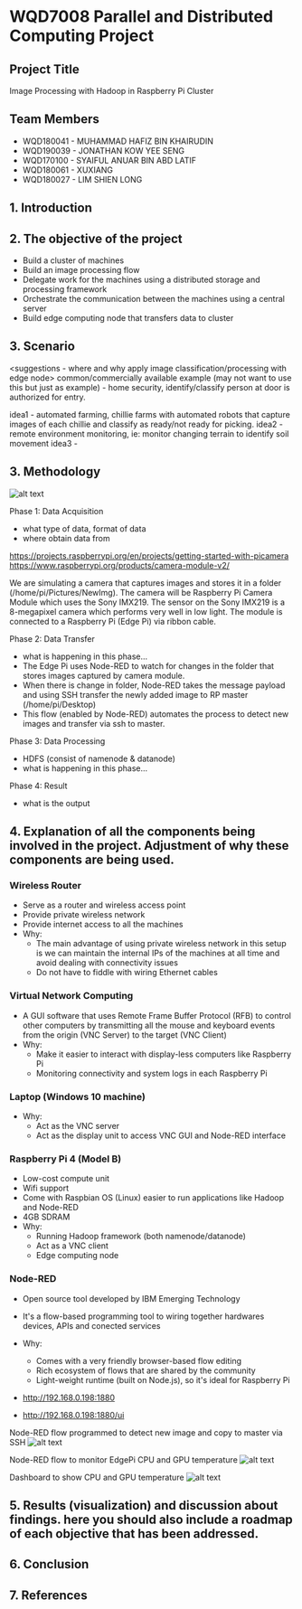 # WQD7008 Parallel and Distributed Computing Project

## Project Title
Image Processing with Hadoop in Raspberry Pi Cluster

## Team Members
- WQD180041 - MUHAMMAD HAFIZ BIN KHAIRUDIN
- WQD190039 - JONATHAN KOW YEE SENG
- WQD170100 - SYAIFUL ANUAR BIN ABD LATIF
- WQD180061 - XUXIANG
- WQD180027 - LIM SHIEN LONG

## 1. Introduction


## 2. The objective of the project
- Build a cluster of machines
- Build an image processing flow
- Delegate work for the machines using a distributed storage and processing framework
- Orchestrate the communication between the machines using a central server
- Build edge computing node that transfers data to cluster

## 3. Scenario
<suggestions - where and why apply image classification/processing with edge node>
common/commercially available example (may not want to use this but just as example) - home security, identify/classify person at door is authorized for entry.

idea1 - automated farming, chillie farms with automated robots that capture images of each chillie and classify as ready/not ready for picking. 
idea2 - remote environment monitoring, ie: monitor changing terrain to identify soil movement
idea3 - 

## 3. Methodology
![alt text](https://github.com/shienlong/parallel/blob/master/Archi04.PNG)


Phase 1: Data Acquisition

- what type of data, format of data
- where obtain data from

https://projects.raspberrypi.org/en/projects/getting-started-with-picamera
https://www.raspberrypi.org/products/camera-module-v2/

We are simulating a camera that captures images and stores it in a folder (/home/pi/Pictures/NewImg). The camera will be Raspberry Pi Camera Module which uses the Sony IMX219. The sensor on the Sony IMX219 is a 8-megapixel camera which performs very well in low light. The module is connected to a Raspberry Pi (Edge Pi) via ribbon cable. 

Phase 2: Data Transfer

- what is happening in this phase...
- The Edge Pi uses Node-RED to watch for changes in the folder that stores images captured by camera module. 
- When there is change in folder, Node-RED takes the message payload and using SSH transfer the newly added image to RP master (/home/pi/Desktop) 
- This flow (enabled by Node-RED) automates the process to detect new images and transfer via ssh to master. 

Phase 3: Data Processing
- HDFS (consist of namenode & datanode)
- what is happening in this phase...

Phase 4: Result

- what is the output


## 4. Explanation of all the components being involved in the project. Adjustment of why these components are being used.

### Wireless Router
- Serve as a router and wireless access point
- Provide private wireless network
- Provide internet access to all the machines
- Why:
  - The main advantage of using private wireless network in this setup is we can maintain the internal IPs of the machines at all time and avoid dealing with connectivity issues
  - Do not have to fiddle with wiring Ethernet cables 

### Virtual Network Computing
- A GUI software that uses Remote Frame Buffer Protocol (RFB) to control other computers by transmitting all the mouse and keyboard events from the origin (VNC Server) to the target (VNC Client)
- Why:
  - Make it easier to interact with display-less computers like Raspberry Pi
  - Monitoring connectivity and system logs in each Raspberry Pi

### Laptop (Windows 10 machine)
- Why:
  - Act as the VNC server
  - Act as the display unit to access VNC GUI and Node-RED interface

### Raspberry Pi 4 (Model B)
- Low-cost compute unit
- Wifi support
- Come with Raspbian OS (Linux) easier to run applications like Hadoop and Node-RED
- 4GB SDRAM
- Why:
  - Running Hadoop framework (both namenode/datanode)
  - Act as a VNC client
  - Edge computing node

### Node-RED
- Open source tool developed by IBM Emerging Technology
- It's a flow-based programming tool to wiring together hardwares devices, APIs and conected services
- Why:
  - Comes with a very friendly browser-based flow editing
  - Rich ecosystem of flows that are shared by the community
  - Light-weight runtime (built on Node.js), so it's ideal for Raspberry Pi 
  
- http://192.168.0.198:1880
- http://192.168.0.198:1880/ui

Node-RED flow programmed to detect new image and copy to master via SSH
![alt text](https://github.com/shienlong/parallel/blob/master/NodeRed_ImageSSH.PNG)

Node-RED flow to monitor EdgePi CPU and GPU temperature
![alt text](https://github.com/shienlong/parallel/blob/master/NodeRed_TempFlow.PNG)

Dashboard to show CPU and GPU temperature
![alt text](https://github.com/shienlong/parallel/blob/master/NodeRed_Dashboard_Temp.PNG)


## 5. Results (visualization) and discussion about findings. here you should also include a roadmap of each objective that has been addressed.


## 6. Conclusion

## 7. References
